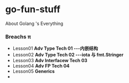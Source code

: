 # go-fun-stuff
About Golang 's Everything


### Breachs π

- Lesson01  **Adv Type Tech 01 ---内嵌结构**
- Lesson02  **Adv Type Tech 02 ---iota 与 fmt.Stringer**
- Lesson03  **Adv Interfacew Tech 03**
- Lesson04  **Adv FP Tech 04**
- Lesson05  **Generics**
- 
